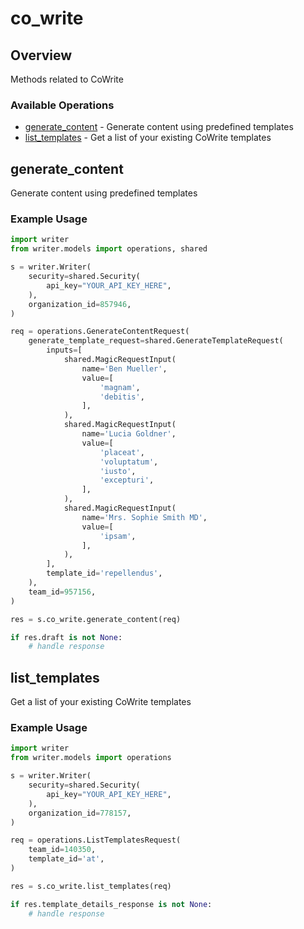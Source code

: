 # co_write

## Overview

Methods related to CoWrite

### Available Operations

* [generate_content](#generate_content) - Generate content using predefined templates
* [list_templates](#list_templates) - Get a list of your existing CoWrite templates

## generate_content

Generate content using predefined templates

### Example Usage

```python
import writer
from writer.models import operations, shared

s = writer.Writer(
    security=shared.Security(
        api_key="YOUR_API_KEY_HERE",
    ),
    organization_id=857946,
)

req = operations.GenerateContentRequest(
    generate_template_request=shared.GenerateTemplateRequest(
        inputs=[
            shared.MagicRequestInput(
                name='Ben Mueller',
                value=[
                    'magnam',
                    'debitis',
                ],
            ),
            shared.MagicRequestInput(
                name='Lucia Goldner',
                value=[
                    'placeat',
                    'voluptatum',
                    'iusto',
                    'excepturi',
                ],
            ),
            shared.MagicRequestInput(
                name='Mrs. Sophie Smith MD',
                value=[
                    'ipsam',
                ],
            ),
        ],
        template_id='repellendus',
    ),
    team_id=957156,
)

res = s.co_write.generate_content(req)

if res.draft is not None:
    # handle response
```

## list_templates

Get a list of your existing CoWrite templates

### Example Usage

```python
import writer
from writer.models import operations

s = writer.Writer(
    security=shared.Security(
        api_key="YOUR_API_KEY_HERE",
    ),
    organization_id=778157,
)

req = operations.ListTemplatesRequest(
    team_id=140350,
    template_id='at',
)

res = s.co_write.list_templates(req)

if res.template_details_response is not None:
    # handle response
```
